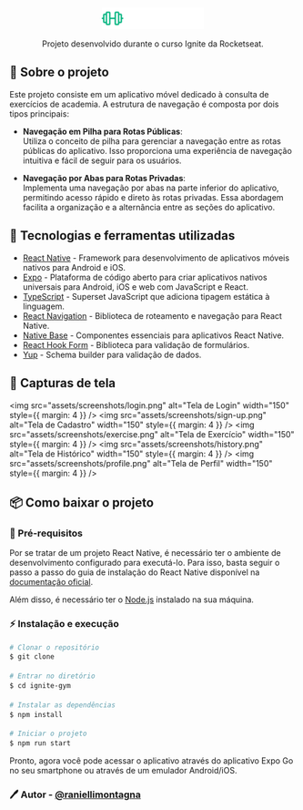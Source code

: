 <div align="center">
  <img src="src/assets/logo.svg" alt="Logo" width="180" />
  <p style={{ margin: 0 }}>
    Projeto desenvolvido durante o curso Ignite da Rocketseat.
  </p>
</div>

## 📖 Sobre o projeto

Este projeto consiste em um aplicativo móvel dedicado à consulta de exercícios de academia. A estrutura de navegação é composta por dois tipos principais:

- **Navegação em Pilha para Rotas Públicas**:   
Utiliza o conceito de pilha para gerenciar a navegação entre as rotas públicas do aplicativo. Isso proporciona uma experiência de navegação intuitiva e fácil de seguir para os usuários.

- **Navegação por Abas para Rotas Privadas**:   
Implementa uma navegação por abas na parte inferior do aplicativo, permitindo acesso rápido e direto às rotas privadas. Essa abordagem facilita a organização e a alternância entre as seções do aplicativo.

## 🚀 Tecnologias e ferramentas utilizadas

- [React Native](https://reactnative.dev/) - Framework para desenvolvimento de aplicativos móveis nativos para Android e iOS.
- [Expo](https://expo.io/) - Plataforma de código aberto para criar aplicativos nativos universais para Android, iOS e web com JavaScript e React.
- [TypeScript](https://www.typescriptlang.org/) - Superset JavaScript que adiciona tipagem estática à linguagem.
- [React Navigation](https://reactnavigation.org/) - Biblioteca de roteamento e navegação para React Native.
- [Native Base](https://nativebase.io/) - Componentes essenciais para aplicativos React Native.
- [React Hook Form](https://react-hook-form.com/) - Biblioteca para validação de formulários.
- [Yup](https://github.com/jquense/yup) - Schema builder para validação de dados.

## 📱 Capturas de tela

<img src="assets/screenshots/login.png" alt="Tela de Login" width="150" style={{ margin: 4 }} />
<img src="assets/screenshots/sign-up.png" alt="Tela de Cadastro" width="150" style={{ margin: 4 }} />
<img src="assets/screenshots/exercise.png" alt="Tela de Exercício" width="150" style={{ margin: 4 }} />
<img src="assets/screenshots/history.png" alt="Tela de Histórico" width="150" style={{ margin: 4 }} />
<img src="assets/screenshots/profile.png" alt="Tela de Perfil" width="150" style={{ margin: 4 }} />

## 📦 Como baixar o projeto

### 🚧 Pré-requisitos

Por se tratar de um projeto React Native, é necessário ter o ambiente de desenvolvimento configurado para executá-lo. Para isso, basta seguir o passo a passo do guia de instalação do React Native disponível na [documentação oficial](https://reactnative.dev/docs/environment-setup).

Além disso, é necessário ter o [Node.js](https://nodejs.org/en/) instalado na sua máquina.

### ⚡ Instalação e execução

```bash
# Clonar o repositório
$ git clone

# Entrar no diretório
$ cd ignite-gym

# Instalar as dependências
$ npm install

# Iniciar o projeto
$ npm run start
```

Pronto, agora você pode acessar o aplicativo através do aplicativo Expo Go no seu smartphone ou através de um emulador Android/iOS.

### 🖊️ Autor - [@raniellimontagna](https://www.github.com/raniellimontagna)
